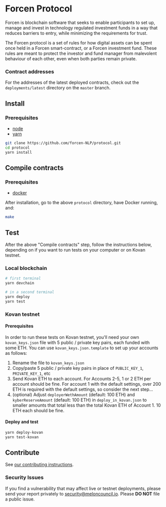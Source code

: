 # Forcen Protocol

Forcen is blockchain software that seeks to enable participants to set up, manage and invest in technology regulated investment funds in a way that reduces barriers to entry, while minimizing the requirements for trust.

The Forcen protocol is a set of rules for how digital assets can be spent once held in a Forcen smart-contract, or a Forcen investment fund.
These rules are meant to protect the investor and fund manager from malevolent behaviour of each other, even when both parties remain private.

### Contract addresses

For the addresses of the latest deployed contracts, check out the `deployments/latest` directory on the `master` branch.

## Install

### Prerequisites

- [node](https://www.nodejs.org)
- [yarn](https://www.yarnpkg.com)

```sh
git clone https://github.com/forcen-NLP/protocol.git
cd protocol
yarn install
```

## Compile contracts

### Prerequisites

- [docker](https://www.docker.com/)

After installation, go to the above `protocol` directory, have Docker running, and:

```sh
make
```

## Test

After the above "Compile contracts" step, follow the instructions below, depending on if you want to run tests on your computer or on Kovan testnet.

### Local blockchain

```sh
# first terminal
yarn devchain

# in a second terminal
yarn deploy
yarn test
```

### Kovan testnet

#### Prerequisites

In order to run these tests on Kovan testnet, you'll need your own `kovan_keys.json` file with 5 public / private key pairs, each funded with some ETH. You can use `kovan_keys.json.template` to set up your accounts as follows:

1. Rename the file to `kovan_keys.json`
2. Copy/paste 5 public / private key pairs in place of `PUBLIC_KEY_1`, `PRIVATE_KEY_1`, etc
3. Send Kovan ETH to each account. For Accounts 2-5, 1 or 2 ETH per account should be fine. For account 1 with the default settings, over 200 ETH is required with the default settings, so consider the next step...
4. (optional) Adjust `deployerWethAmount` (default: 100 ETH) and `kyberReserveAmount` (default: 100 ETH) in `deploy_in_kovan.json` to smaller amounts that total less than the total Kovan ETH of Account 1. 10 ETH each should be fine.

#### Deploy and test

```sh
yarn deploy-kovan
yarn test-kovan
```

## Contribute

See [our contributing instructions](CONTRIBUTING.md).

### Security Issues

If you find a vulnerability that may affect live or testnet deployments, please send your report privately to [security@meloncouncil.io](mailto:security@meloncouncil.io). Please **DO NOT** file a public issue.
